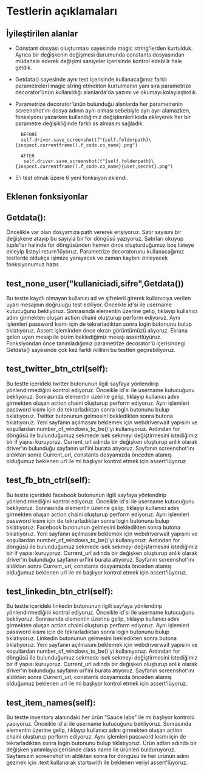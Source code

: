 # Testlerin açıklamaları


## İyileştirilen alanlar 
+ Constant dosyası oluşturması sayesinde magic string'lerden kurtulduk. Ayrıca bir değişkenin değişmesi durumunda constants dosyasından müdahale ederek değişimi saniyeler içerisinde kontrol edebilir hale geldik. 

+ Getdata() sayesinde aynı test içerisinde kullanacağımız farklı parametreleri magic string etmekten kurtulmanın yanı sıra parametrize decorator'ünün kullanıldığı alanlarda'da yazımı ve okumayı kolaylaştırdık. 

+ Parametrize decorator'ünün bulunduğu alanlarda her parametrenin screenshot'ını dosya adının aynı olması sebebiyle ayrı ayrı alamazken, fonksiyonu yazarken kullandığımız değişkenleri koda ekleyerek her bir parametre değişikliğinde farklı ss almasını sağladık. 

        BEFORE 
        self.driver.save_screenshot(f"{self.folderpath}\{inspect.currentframe().f_code.co_name}.png") 

        AFTER
         self.driver.save_screenshot(f"{self.folderpath}\{inspect.currentframe().f_code.co_name}{user,secret}.png") 
     

+ 5'i test olmak üzere 6 yeni fonksiyon eklendi.


## Eklenen fonksiyonlar 

## Getdata():
Öncelikle var olan dosyamıza path vererek erişiyoruz. Satır sayısını bir değişkene atayıp bu sayıyla bir for döngüsü yazıyoruz. Satırları okuyup tuple'lar halinde for döngüsünden hemen önce oluşturduğumuz boş listeye ekleyip listeyi return'lüyoruz. Parametrize decoratorunu kullanacağımız testlerde oldukça işimize yarayacak ve zaman kaybını önleyecek fonksiyonumuz hazır.

## test_none_user("kullaniciadi,sifre",Getdata())
Bu testte kayıtlı olmayan kullanıcı ad ve şifrelerii girerek kullanıcıya verilen uyarı mesajının doğruluğu test ediliyor. Önceikle id'si ile username kutucuğunu bekliyoruz. Sonrasında
elementin üzerine gelip, tıklayıp kullanıcı adını girmekten oluşan action chaini oluşturup perform ediyoruz. Aynı işlemleri password kısmı için de tekrarladıktan sonra login butonunu bulup tıklatıyoruz. Assert işleminden önce ekran görüntümüzü alıyoruz. Ekrana gelen uyarı mesajı ile bizim beklediğimiz mesajı assertlüyüruz. Fonksiyondan önce tanımladığımız parametrize decorator'ü içerisindegi Getdata() sayesinde çok kez farklı ikilileri bu testten geçirebiliyoruz.

## test_twitter_btn_ctrl(self):
Bu testte içerideki twitter butonunun ilgili sayfaya yönlendirip yönlendirmediğini kontrol ediyoruz. Önceikle id'si ile username kutucuğunu bekliyoruz. Sonrasında
elementin üzerine gelip, tıklayıp kullanıcı adını girmekten oluşan action chaini oluşturup perform ediyoruz. Aynı işlemleri password kısmı için de tekrarladıktan sonra login butonunu bulup tıklatıyoruz. Twitter butonunun gelmesini bekledikten sonra butona tıklatıyoruz. Yeni sayfanın açılmasını beklemek için webdriverwait yapısını ve koşullardan number_of_windows_to_be()'yi kullanıyoruz. Ardından for döngüsü ile bulunduğumuz sekmede isek sekmeyi değiştirmesini istediğimiz bir if yapısı kuruyoruz.
Current_url adında bir değişken oluşturup anlık olarak driver'ın bulunduğu sayfanın url'ini burata atıyoruz. Sayfanın screenshot'ını aldıktan sonra Current_url, constants dosyamızda önceden atamış olduğumuz beklenen url ile mi başlıyor kontrol etmek için assert'lüyoruz.

## test_fb_btn_ctrl(self):
Bu testte içerideki facebook butonunun ilgili sayfaya yönlendirip yönlendirmediğini kontrol ediyoruz. Önceikle id'si ile username kutucuğunu bekliyoruz. Sonrasında
elementin üzerine gelip, tıklayıp kullanıcı adını girmekten oluşan action chaini oluşturup perform ediyoruz. Aynı işlemleri password kısmı için de tekrarladıktan sonra login butonunu bulup tıklatıyoruz. Facebook butonunun gelmesini bekledikten sonra butona tıklatıyoruz. Yeni sayfanın açılmasını beklemek için webdriverwait yapısını ve koşullardan number_of_windows_to_be()'yi kullanıyoruz. Ardından for döngüsü ile bulunduğumuz sekmede isek sekmeyi değiştirmesini istediğimiz bir if yapısı kuruyoruz.
Current_url adında bir değişken oluşturup anlık olarak driver'ın bulunduğu sayfanın url'ini burata atıyoruz. Sayfanın screenshot'ını aldıktan sonra Current_url, constants dosyamızda önceden atamış olduğumuz beklenen url ile mi başlıyor kontrol etmek için assert'lüyoruz.

## test_linkedin_btn_ctrl(self):
Bu testte içerideki linkedin butonunun ilgili sayfaya yönlendirip yönlendirmediğini kontrol ediyoruz. Önceikle id'si ile username kutucuğunu bekliyoruz. Sonrasında
elementin üzerine gelip, tıklayıp kullanıcı adını girmekten oluşan action chaini oluşturup perform ediyoruz. Aynı işlemleri password kısmı için de tekrarladıktan sonra login butonunu bulup tıklatıyoruz. Linkedin butonunun gelmesini bekledikten sonra butona tıklatıyoruz. Yeni sayfanın açılmasını beklemek için webdriverwait yapısını ve koşullardan number_of_windows_to_be()'yi kullanıyoruz. Ardından for döngüsü ile bulunduğumuz sekmede isek sekmeyi değiştirmesini istediğimiz bir if yapısı kuruyoruz.
Current_url adında bir değişken oluşturup anlık olarak driver'ın bulunduğu sayfanın url'ini burata atıyoruz. Sayfanın screenshot'ını aldıktan sonra Current_url, constants dosyamızda önceden atamış olduğumuz beklenen url ile mi başlıyor kontrol etmek için assert'lüyoruz.

## test_item_names(self):
Bu testte inventory alanındaki her ürün "Sauce labs" ile mi başlıyor kontrolü yapıyoruz. Önceikle id'si ile username kutucuğunu bekliyoruz. Sonrasında
elementin üzerine gelip, tıklayıp kullanıcı adını girmekten oluşan action chaini oluşturup perform ediyoruz. Aynı işlemleri password kısmı için de tekrarladıktan sonra login butonunu bulup tıklatıyoruz. Ürün adları adında bir değişken yanımlayıpiçerisinde class name ile ürünleri bulduruyoruz. Sayfamızın screenshot'ını aldıktan sonra for döngüsü ile her ürünün adını gezmek için .text kullanarak startswith ile beklenen veriyi assert'lüyoruz.
